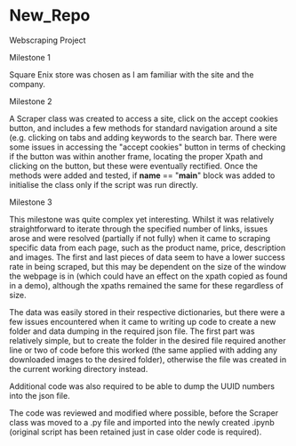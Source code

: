 # New_Repo

Webscraping Project

Milestone 1

Square Enix store was chosen as I am familiar with the site and the company.

Milestone 2

A Scraper class was created to access a site, click on the accept cookies button, and includes a few methods for standard navigation around a site (e.g. clicking on tabs and adding keywords to the search bar.
There were some issues in accessing the "accept cookies" button in terms of checking if the button was within another frame, locating the proper Xpath and clicking on the button, but these were eventually rectified.
Once the methods were added and tested, if __name__ == "__main__" block was added to initialise the class only if the script was run directly.

Milestone 3

This milestone was quite complex yet interesting. Whilst it was relatively straightforward to iterate through the specified number of links, issues arose and were resolved (partially if not fully) when it came to scraping specific data from each page, such as the product name, price, description and images. The first and last pieces of data seem to have a lower success rate in being scraped, but this may be dependent on the size of the window the webpage is in (which could have an effect on the xpath copied as found in a demo), although the xpaths remained the same for these regardless of size.

The data was easily stored in their respective dictionaries, but there were a few issues encountered when it came to writing up code to create a new folder and data dumping in the required json file. The first part was relatively simple, but to create the folder in the desired file required another line or two of code before this worked (the same applied with adding any downloaded images to the desired folder), otherwise the file was created in the current working directory instead. 

Additional code was also required to be able to dump the UUID numbers into the json file.

The code was reviewed and modified where possible, before the Scraper class was moved to a .py file and imported into the newly created .ipynb (original script has been retained just in case older code is required).
